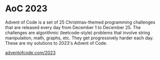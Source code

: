 # AoC 2023

Advent of Code is a set of 25 Christmas-themed programming challenges that are released every day from December 1 to December 25. The challenges are algorithmic (leetcode-style) problems that involve string manipulation, math, graphs, etc. They get progressively harder each day. These are my solutions to 2023's Advent of Code.

[adventofcode.com/2023](https://adventofcode.com/2023)
